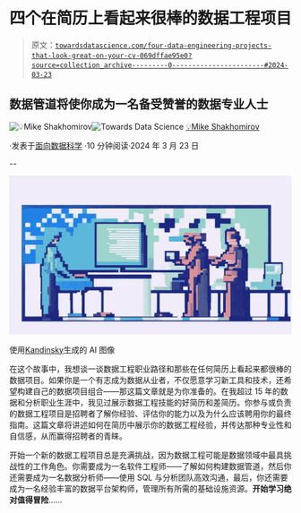 # 四个在简历上看起来很棒的数据工程项目

> 原文：[`towardsdatascience.com/four-data-engineering-projects-that-look-great-on-your-cv-069dffae95e0?source=collection_archive---------0-----------------------#2024-03-23`](https://towardsdatascience.com/four-data-engineering-projects-that-look-great-on-your-cv-069dffae95e0?source=collection_archive---------0-----------------------#2024-03-23)

## 数据管道将使你成为一名备受赞誉的数据专业人士

[](https://mshakhomirov.medium.com/?source=post_page---byline--069dffae95e0--------------------------------)![💡Mike Shakhomirov](https://mshakhomirov.medium.com/?source=post_page---byline--069dffae95e0--------------------------------)[](https://towardsdatascience.com/?source=post_page---byline--069dffae95e0--------------------------------)![Towards Data Science](https://towardsdatascience.com/?source=post_page---byline--069dffae95e0--------------------------------) [💡Mike Shakhomirov](https://mshakhomirov.medium.com/?source=post_page---byline--069dffae95e0--------------------------------)

·发表于[面向数据科学](https://towardsdatascience.com/?source=post_page---byline--069dffae95e0--------------------------------) ·10 分钟阅读·2024 年 3 月 23 日

--

![](img/7336b0b3ab9d193139e9b23725d1528b.png)

使用[Kandinsky](https://github.com/ai-forever/Kandinsky-2)生成的 AI 图像

在这个故事中，我想谈一谈数据工程职业路径和那些在任何简历上看起来都很棒的数据项目。如果你是一个有志成为数据从业者，不仅愿意学习新工具和技术，还希望构建自己的数据项目组合——那这篇文章就是为你准备的。在我超过 15 年的数据和分析职业生涯中，我见过展示数据工程技能的好简历和差简历。你参与或负责的数据工程项目是招聘者了解你经验、评估你的能力以及为什么应该聘用你的最终指南。这篇文章将讲述如何在简历中展示你的数据工程经验，并传达那种专业性和自信感，从而赢得招聘者的青睐。

开始一个新的数据工程项目总是充满挑战，因为数据工程可能是数据领域中最具挑战性的工作角色。你需要成为一名软件工程师——了解如何构建数据管道，然后你还需要成为一名数据分析师——使用 SQL 与分析团队高效沟通，最后，你还需要成为一名经验丰富的数据平台架构师，管理所有所需的基础设施资源。**开始学习绝对值得冒险**……
